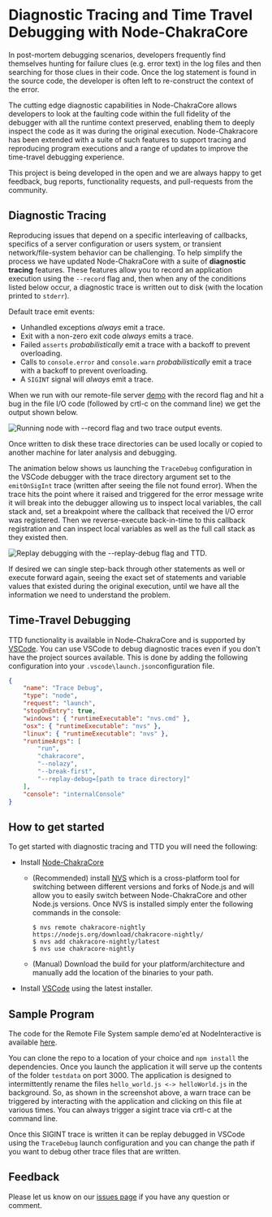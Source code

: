 # Diagnostic Tracing and Time Travel Debugging with Node-ChakraCore
In post-mortem debugging scenarios, developers frequently find themselves
hunting for failure clues (e.g. error text) in the log files and then searching
for those clues in their code. Once the log statement is found in the source
code, the developer is often left to re-construct the context of the error.

The cutting edge diagnostic capabilities in Node-ChakraCore allows developers to
look at the faulting code within the full fidelity of the debugger with all the
runtime context preserved, enabling them to deeply inspect the code as it was
during the original execution. Node-Chakracore has been extended with a suite of
such features to support tracing and reproducing program executions and a range
of updates to improve the time-travel debugging experience.

This project is being developed in the open and we are always happy to get
feedback, bug reports, functionality requests, and pull-requests from the
community.

## Diagnostic Tracing
Reproducing issues that depend on a specific interleaving of callbacks,
specifics of a server configuration or users system, or transient
network/file-system behavior can be challenging. To help simplify the process we
have updated Node-ChakraCore with a suite of **diagnostic tracing** features.
These features allow you to record an application execution using the `--record`
flag and, then when any of the conditions listed below occur, a diagnostic trace
is written out to disk (with the location printed to `stderr`).

Default trace emit events:
- Unhandled exceptions *always* emit a trace.
- Exit with a non-zero exit code *always* emits a trace.
- Failed `asserts` *probabilistically* emit a trace with a backoff to prevent
  overloading.
- Calls to `console.error` and `console.warn` *probabilistically* emit a trace
  with a backoff to prevent overloading.
- A `SIGINT` signal will *always* emit a trace.

When we run with our remote-file server
[demo](https://github.com/mrkmarron/RFSDemoJS) with the record flag and hit a
bug in the file I/O code (followed by crtl-c on the command line) we get the
output shown below.

![Running node with --record flag and two trace output events.](doc/ttd_assets/TraceSnap.png)

Once written to disk these trace directories can be used locally or copied to
another machine for later analysis and debugging.

The animation below shows us launching the `TraceDebug` configuration in the
VSCode  debugger with the trace directory argument set to the `emitOnSigInt`
trace (written after seeing the file not found error). When the trace hits the
point where it raised and triggered for the error message write it will break
into the debugger allowing us to inspect local variables, the call stack and,
set a breakpoint where the callback that received the I/O error was registered.
Then we reverse-execute back-in-time to this callback registration and can
inspect local variables as well as the full call stack as they existed then.

![Replay debugging with the --replay-debug flag and TTD.](doc/ttd_assets/TTDTrace.gif)

If desired we can single step-back through other statements as well or execute
forward again, seeing the exact set of statements and variable values that
existed during the original execution, until we have all the information we need
to understand the problem.

## Time-Travel Debugging

TTD functionality is available in Node-ChakraCore and is supported by
[VSCode](https://code.visualstudio.com/). You can use VSCode to debug diagnostic
traces even if you don't have the project sources available. This is done by 
adding the following configuration into your `.vscode\launch.json`configuration 
file.

```json
{
    "name": "Trace Debug",
    "type": "node",
    "request": "launch",
    "stopOnEntry": true,
    "windows": { "runtimeExecutable": "nvs.cmd" },
    "osx": { "runtimeExecutable": "nvs" },
    "linux": { "runtimeExecutable": "nvs" },
    "runtimeArgs": [
        "run",
        "chakracore",
        "--nolazy",
        "--break-first",
        "--replay-debug=[path to trace directory]"
    ],
    "console": "internalConsole"
}
```

## How to get started
To get started with diagnostic tracing and TTD you will need the following:

- Install [Node-ChakraCore](https://github.com/nodejs/node-chakracore/releases)
    - (Recommended) install
      [NVS](https://github.com/jasongin/nvs/blob/master/README.md) which is a
      cross-platform tool for switching between different versions and forks of
      Node.js and will allow you to easily switch between Node-ChakraCore and
      other Node.js versions. Once NVS is installed simply enter the following
      commands in the console:

        ```console
        $ nvs remote chakracore-nightly https://nodejs.org/download/chakracore-nightly/
        $ nvs add chakracore-nightly/latest
        $ nvs use chakracore-nightly
        ```

    - (Manual) Download the build for your platform/architecture and manually
      add the location of the binaries to your path.
- Install [VSCode](https://code.visualstudio.com/) using the latest installer.

## Sample Program
The code for the Remote File System sample demo'ed at NodeInteractive is
available [here](https://github.com/mrkmarron/RFSDemoJS).

You can clone the repo to a location of your choice and `npm install` the
dependencies. Once you launch the application it will serve up the contents of
the folder `testdata` on port 3000. The application is designed to
intermittently rename the files `hello_world.js <-> helloWorld.js` in the
background. So, as shown in the screenshot above, a warn trace can be triggered
by interacting with the application and clicking on this file at various times.
You can always trigger a sigint trace via crtl-c at the command line.

Once this SIGINT trace is written it can be replay debugged in VSCode using the
`TraceDebug` launch configuration and you can change the path if you want to
debug other trace files that are written.

## Feedback
Please let us know on our
[issues page](https://github.com/nodejs/node-chakracore/issues) if you have any
question or comment.
